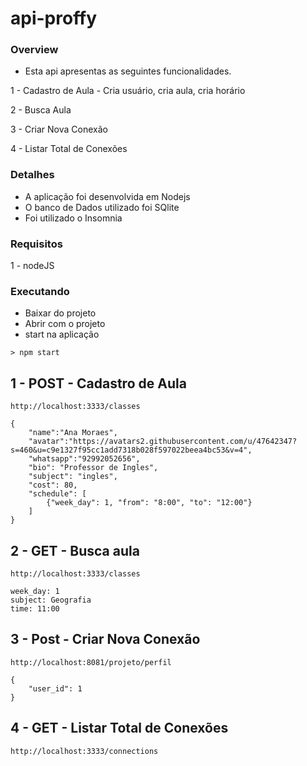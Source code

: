 # api-proffy

### Overview

 - Esta api apresentas as seguintes funcionalidades.
 
 1 - Cadastro de Aula - Cria usuário, cria aula, cria horário
 
 2 - Busca Aula
 
 3 - Criar Nova Conexão
 
 4 - Listar Total de Conexões

 
 ### Detalhes
 
 - A aplicação foi desenvolvida em Nodejs 
 - O banco de Dados utilizado foi SQlite
 - Foi utilizado o Insomnia
 
  ### Requisitos

1 - nodeJS
 
  ### Executando
 
 - Baixar do projeto
 - Abrir com o projeto
 - start na aplicação

```
> npm start
```

## 1 - POST - Cadastro de Aula
```
http://localhost:3333/classes
```
```
{
    "name":"Ana Moraes",
    "avatar":"https://avatars2.githubusercontent.com/u/47642347?s=460&u=c9e1327f95cc1add7318b028f597022beea4bc53&v=4",
    "whatsapp":"92992052656",
    "bio": "Professor de Ingles",
    "subject": "ingles",
    "cost": 80,
    "schedule": [
        {"week_day": 1, "from": "8:00", "to": "12:00"}
    ]
}
```

## 2 - GET - Busca aula

```
http://localhost:3333/classes
```

```
week_day: 1
subject: Geografia
time: 11:00
```

## 3 - Post - Criar Nova Conexão

```
http://localhost:8081/projeto/perfil
```
```
{
    "user_id": 1
}
```

## 4 - GET - Listar Total de Conexões

```
http://localhost:3333/connections
```




